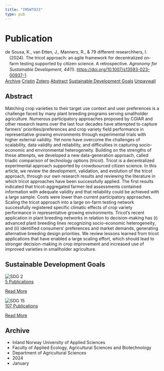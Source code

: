 ```yaml
---
title: "IM5WT933"
type: pub
---
```

<h1>Publication</h1>
<article id="csl-bib-container-IM5WT933" class="csl-bib-container">
  <div class="csl-bib-body" style="line-height: 1.35; padding-left: 1em; text-indent:-1em;">
  <div class="csl-entry">de Sousa, K., van Etten, J., Manners, R., &amp; 79 different researchhers, I. (2024). The tricot approach: an agile framework for decentralized on-farm testing supported by citizen science. A retrospective. <i>Agronomy for Sustainable Development</i>, <i>44</i>(1). <a href="https://doi.org/10.1007/s13593-023-00937-1">https://doi.org/10.1007/s13593-023-00937-1</a></div>
</div>
  <div class="csl-bib-buttons">
    <a href="#taxonomy-article-IM5WT933" class="csl-bib-button">Archive</a>
    <a href="https://app.cristin.no/results/show.jsf?id=2234695" alt="Cristin URL" class="csl-bib-button">Cristin</a>
    <a href="http://zotero.org/groups/5402882/items/IM5WT933" alt="Zotero URL" class="csl-bib-button">Zotero</a>
    <a href="#abstract-article-IM5WT933" class="csl-bib-button">Abstract</a>
    <a href="#sdg-article-IM5WT933" class="csl-bib-button">Sustainable Development Goals</a>
    <a href="https://link.springer.com/content/pdf/10.1007/s13593-023-00937-1.pdf" class="csl-bib-button">Unpaywall</a>
  </div>
  <div id="csl-bib-meta-container-IM5WT933"></div>
</article>
<div id="csl-bib-meta-IM5WT933" class="csl-bib-meta">
  <article id="abstract-article-IM5WT933" class="abstract-article">
    <h1>Abstract</h1>
    Matching crop varieties to their target use context and user preferences is a challenge faced by many plant breeding programs serving smallholder agriculture. Numerous participatory approaches proposed by CGIAR and other research teams over the last four decades have attempted to capture farmers’ priorities/preferences and crop variety field performance in representative growing environments through experimental trials with higher external validity. Yet none have overcome the challenges of scalability, data validity and reliability, and difficulties in capturing socio-economic and environmental heterogeneity. Building on the strengths of these attempts, we developed a new data-generation approach, called triadic comparison of technology options (tricot). Tricot is a decentralized experimental approach supported by crowdsourced citizen science. In this article, we review the development, validation, and evolution of the tricot approach, through our own research results and reviewing the literature in which tricot approaches have been successfully applied. The first results indicated that tricot-aggregated farmer-led assessments contained information with adequate validity and that reliability could be achieved with a large sample. Costs were lower than current participatory approaches. Scaling the tricot approach into a large on-farm testing network successfully registered specific climatic effects of crop variety performance in representative growing environments. Tricot’s recent application in plant breeding networks in relation to decision-making has (i) advanced plant breeding lines recognizing socio-economic heterogeneity, and (ii) identified consumers’ preferences and market demands, generating alternative breeding design priorities. We review lessons learned from tricot applications that have enabled a large scaling effort, which should lead to stronger decision-making in crop improvement and increased use of improved varieties in smallholder agriculture.
  </article>
  <article id="sdg-article-IM5WT933" class="sdg-article">
    <h1>Sustainable Development Goals</h1>
    <div class="sdg-container"><div id="sdg2" class="sdg"> <img src="{{< params subfolder >}}images/sdg/sdg02_en.png" class="image" alt="SDG 2"> <div class="sdg-overlay"> <a href="{{< params subfolder >}}en/archive/?sdg=2#archive" class="sdg-publication-count"><span>5</span> Publications</a> <p><a href="https://sdgs.un.org/goals/goal2" class="sdg-read-more">Read More</a></p> </div> </div> <div id="sdg15" class="sdg"> <img src="{{< params subfolder >}}images/sdg/sdg15_en.png" class="image" alt="SDG 15"> <div class="sdg-overlay"> <a href="{{< params subfolder >}}en/archive/?sdg=15#archive" class="sdg-publication-count"><span>107</span> Publications</a> <p><a href="https://sdgs.un.org/goals/goal15" class="sdg-read-more">Read More</a></p> </div> </div></div>
  </article>
  <article id="taxonomy-article-IM5WT933" class="taxonomy-article">
    <h1>Archive</h1>
    <ul>
      <li>Inland Norway University of Applied Sciences</li>
      <li>Faculty of Applied Ecology, Agricultural Sciences and Biotechnology</li>
      <li>Department of Agricultural Sciences</li>
      <li>2024</li>
      <li>January</li>
    </ul>
  </article>
</div>

